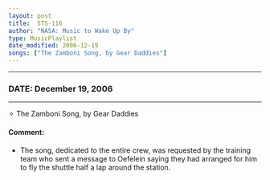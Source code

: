 ```yaml
---
layout: post
title:  STS-116
author: "NASA: Music to Wake Up By"
type: MusicPlaylist
date_modified: 2006-12-19
songs: ["The Zamboni Song, by Gear Daddies"]
---
```


----
### DATE: December 19, 2006
----
✧ The Zamboni Song, by Gear Daddies

#### Comment:
* The song, dedicated to the entire crew, was requested by the training team who sent a message to Oefelein saying they had arranged for him to fly the shuttle half a lap around the station.



<br/>
<center>
	<a target="_blank"
	   href="https://twitter.com/intent/tweet?hashtags=Space,NASA,Playlist,NASAWakeupCalls,SpaceProgram&text={{ page.author}}, '{{ page.songs.first }}' {{ page.title }}, {{ page.date | date: '%B %d, %Y' }}. {{ site.url }}{{ page.url }}&via=nasawakeupcalls"><i class="fab fa-twitter" alt="Tweet this page" style="font-size: 1.3em;"></i></a>
	&nbsp; 	<i class="fas fa-user-astronaut" style="font-size: 1.5em;"></i> &nbsp;
    <a type="amzn" search="'The Zamboni Song, by Gear Daddies'" category="popular music">
    <i class="fab fa-amazon" style="font-size: 1.3em;"></i></a>
</center>
